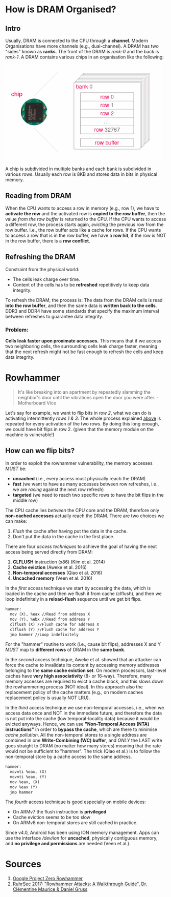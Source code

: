 # How is DRAM Organised?

## Intro
Usually, DRAM is connected to the CPU through a **channel**. Modern Organisations have more channels (e.g., dual-channel). A DRAM has two "sides" known as **ranks**. The front of the DRAM is _rank-0_ and the back is _rank-1_. A DRAM contains various chips in an organisation like the following:

![DRAM Chip](https://github.com/andreadidio98/rowhammering/blob/master/DRAM%20chip.png?raw=true)

A chip is subdivided in multiple banks and each bank is subdivided in various rows. Usually each row is 8KB and stores data in bits in physical memory.

## <a name="reading"></a>Reading from DRAM
When the CPU wants to access a row in memory (e.g., row 1), we have to **activate the row** and the activated row is **copied to the row buffer**, then the value _from the row buffer_ is returned to the CPU. If the CPU wants to access a different row, the process starts again, _evicting_ the previous row from the row buffer. I.e., the row buffer acts like a cache for rows. If the CPU wants to access a row that is in the row buffer, we have a **row hit**, if the row is NOT in the row buffer, there is a **row conflict**.

## Refreshing the DRAM
Constraint from the physical world:
- The cells leak charge over time.
- Content of the cells has to be **refreshed** repetitively to keep data integrity.

To refresh the DRAM, the process is: The data from the DRAM cells is read **into the row buffer**, and then the same data is **written back to the cells**. DDR3 and DDR4 have some standards that specify the maximum interval between refreshes to guarantee data integrity.

### Problem:

**Cells leak faster upon proximate accesses.** This means that if we access two neighboring cells, the surrounding cells leak charge faster, meaning that the next refresh might not be fast enough to refresh the cells and keep data integrity.

# Rowhammer

> It's like breaking into an apartment by repeatedly slamming the neighbor's door until the vibrations open the door you were after. - Motherboard Vice

Let's say for example, we want to flip bits in _row 2_, what we can do is activating intermittently _rows 1 & 3_. The whole process explained [above](#reading) is repeated for every activation of the two rows. By doing this long enough, we could have bit flips in row 2. (given that the memory module on the machine is vulnerable!)

## How can we flip bits?

In order to exploit the rowhammer vulnerability, the memory accesses _MUST_ be:
- **uncached** (i.e., every access must physically reach the DRAM)
- **fast** (we want to have as many accesses between row refreshes, i.e., we are _racing_ against the next row refresh)
- **targeted** (we need to reach two specific rows to have the bit flips in the middle row)

The CPU cache lies _between_ the CPU core and the DRAM, therefore only **non-cached accesses** actually reach the DRAM. There are two choices we can make:
1. _Flush_ the cache after having put the data in the cache.
2. Don't put the data in the cache in the first place.

There are four _access techniques_ to achieve the goal of having the next access being served directly from DRAM:
1. **CLFLUSH** instruction (x86) (Kim et al. 2014)
2. **Cache eviction** (Aweke et al. 2016)
3. **Non-temporal accesses** (Qiao et al. 2016)
4. **Uncached memory** (Veen et al. 2016)

In the _first_ access technique we start by accessing the data, which is loaded in the cache and then we flush it from cache (clflush), and then we loop indefinitely in a **reload-flush** sequence until we get bit flips.

```assembly
hammer:
  mov (X), %eax //Read from address X
  mov (Y), %ebx //Read from address Y
  clflush (X) //Flush cache for address X
  clflush (Y) //Flush cache for address Y
  jmp hammer //Loop indefinitely
```

For the "hammer" routine to work (i.e., cause bit flips), addresses X and Y _MUST_ map to **different rows** of DRAM in the **same bank**.

In the _second_ access technique, Aweke et al. showed that an attacker can force the cache to invalidate its content by accessing memory addresses belonging to the **same cache eviction set**. On modern processors, last-level caches have **very high associativity** (8- or 16-way). Therefore, many memory accesses are required to evict a cache block, and this slows down the rowhammering process (NOT ideal). In this approach also the replacement policy of the cache matters (e.g., on modern caches replacement policy is usually NOT LRU).


In the _third_ access technique we use non-temporal accesses, i.e., when we access data once and NOT in the immediate future, and therefore the data is not put into the cache (low temporal-locality data) because it would be evicted anyways. Hence, we can use **"Non-Temporal Access (NTA) instructions"** in order to **bypass the cache**, which are there to minimise _cache pollution_. All the non-temporal stores to a single address are combined in one **Write-Combining (WC) buffer**, and _ONLY_ the LAST write goes straight to DRAM (no matter how many stores) meaning that the rate would not be sufficient to "hammer". The trick (Qiao et al.) is to follow the non-temporal store by a cache access to the same address.

```assembly
hammer:
  movnti %eax, (X)
  movnti %eax, (Y)
  mov %eax, (X)
  mov %eax (Y)
  jmp hammer
```


The _fourth_ access technique is good especially on mobile devices:
- On ARMv7 the flush instruction is **privileged**
- Cache eviction seems to be too slow
- On ARMv8 non-temporal stores are still cached in practice.

Since v4.0, Android has been using ION memory management. Apps can use the interface _/dev/ion_ for **uncached**, physically contiguous memory, and **no privilege and permissions** are needed (Veen et al.).















# Sources

1. [Google Project Zero Rowhammer](https://googleprojectzero.blogspot.com/2015/03/exploiting-dram-rowhammer-bug-to-gain.html)
2. [RuhrSec 2017: "Rowhammer Attacks: A Walkthrough Guide", Dr. Clémentine Maurice & Daniel Gruss](https://www.youtube.com/watch?v=-33gCDrSl_Q)
